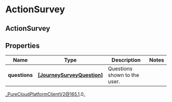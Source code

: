 # ActionSurvey

## ActionSurvey

## Properties

|Name | Type | Description | Notes|
|------------ | ------------- | ------------- | -------------|
| **questions** | [**[JourneySurveyQuestion]**]([JourneySurveyQuestion]) | Questions shown to the user. | |



_PureCloudPlatformClientV2@165.1.0_
